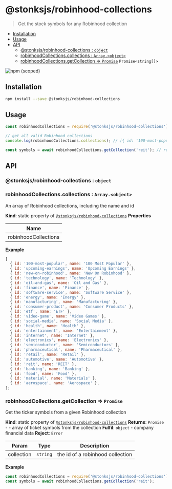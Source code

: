 # @stonksjs/robinhood-collections

> Get the stock symbols for any Robinhood collection

- [Installation](#installation)
- [Usage](#usage)
- [API](#api)
  - [@stonksjs/robinhood-collections : <code>object</code>](#stonksjsrobinhood-collections--object)
  - [robinhoodCollections.collections : <code>Array.&lt;object&gt;</code>](#robinhoodcollectionscollections--arrayobject)
  - [robinhoodCollections.getCollection ⇒ <code>Promise</code>](#robinhoodcollectionsgetcollection--promise)
    <code>Promise&lt;string[]&gt;</code>

![npm (scoped)](https://img.shields.io/npm/v/@stonksjs/robinhood-collections?color=brightgreen&style=flat-square)

## Installation

```bash
npm install --save @stonksjs/robinhood-collections
```

## Usage

```js
const robinhoodCollections = require('@stonksjs/robinhood-collections');

// get all valid Robinhood collections
console.log(robinhoodCollections.collections); // [{ id: '100-most-popular', name: '100 Most Popular'}, ...]

const symbols = await robinhoodCollections.getCollection('reit'); // returns array of ticket symbols
```

## API

### @stonksjs/robinhood-collections : <code>object</code>

<a name="module_@stonksjs/robinhood-collections.collections"></a>

### robinhoodCollections.collections : <code>Array.&lt;object&gt;</code>

An array of Robinhood collections, including the name and id

**Kind**: static property of
[<code>@stonksjs/robinhood-collections</code>](#module_@stonksjs/robinhood-collections)
**Properties**

| Name                 |
| -------------------- |
| robinhoodCollections |

**Example**

```js
[
  { id: '100-most-popular', name: '100 Most Popular' },
  { id: 'upcoming-earnings', name: 'Upcoming Earnings' },
  { id: 'new-on-robinhood', name: 'New On Robinhood' },
  { id: 'technology', name: 'Technology' },
  { id: 'oil-and-gas', name: 'Oil and Gas' },
  { id: 'finance', name: 'Finance' },
  { id: 'software-service', name: 'Software Service' },
  { id: 'energy', name: 'Energy' },
  { id: 'manufacturing', name: 'Manufacturing' },
  { id: 'consumer-product', name: 'Consumer Products' },
  { id: 'etf', name: 'ETF' },
  { id: 'video-game', name: 'Video Games' },
  { id: 'social-media', name: 'Social Media' },
  { id: 'health', name: 'Health' },
  { id: 'entertainment', name: 'Entertainment' },
  { id: 'internet', name: 'Internet' },
  { id: 'electronics', name: 'Electronics' },
  { id: 'semiconductor', name: 'Semiconductors' },
  { id: 'pharmaceutical', name: 'Pharmaceutical' },
  { id: 'retail', name: 'Retail' },
  { id: 'automotive', name: 'Automotive' },
  { id: 'reit', name: 'REIT' },
  { id: 'banking', name: 'Banking' },
  { id: 'food', name: 'Food' },
  { id: 'material', name: 'Materials' },
  { id: 'aerospace', name: 'Aerospace' },
];
```

<a name="module_@stonksjs/robinhood-collections.getCollection"></a>

### robinhoodCollections.getCollection ⇒ <code>Promise</code>

Get the ticker symbols from a given Robinhood collection

**Kind**: static property of
[<code>@stonksjs/robinhood-collections</code>](#module_@stonksjs/robinhood-collections) **Returns**:
<code>Promise</code> - - array of ticket symbols from the collection **Fulfil**:
<code>object</code> - company financial data **Reject**: <code>Error</code>

| Param      | Type                | Description                      |
| ---------- | ------------------- | -------------------------------- |
| collection | <code>string</code> | the id of a robinhood collection |

**Example**

```js
const robinhoodCollections = require('@stonksjs/robinhood-collections');
const symbols = await robinhoodCollections.getCollection('reit');
```
